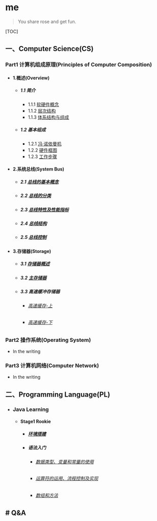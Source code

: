 # me

> You share rose and get fun.

[TOC]

## 一、Computer Science(CS)

### Part1 计算机组成原理(Principles of Computer Composition)

- #### 1.概述(Overview)

  - ##### 1.1 简介

    - 1.1.1 [软硬件概念](https://github.com/WYang2018fly/me/blob/master/PrinciplesOfComputerComposition/1.Overview.md#111-软硬件概念)
    - 1.1.2 [层次结构](https://github.com/WYang2018fly/me/blob/master/PrinciplesOfComputerComposition/1.Overview.md#112-层次结构)
    - 1.1.3 [体系结构与组成](https://github.com/WYang2018fly/me/blob/master/PrinciplesOfComputerComposition/1.Overview.md#113-体系结构和组成)

  - ##### 1.2 基本组成

    - 1.2.1 [冯·诺依曼机](https://github.com/WYang2018fly/me/blob/master/PrinciplesOfComputerComposition/1.Overview.md#121-冯诺依曼机)
    - 1.2.2 [硬件框图](https://github.com/WYang2018fly/me/blob/master/PrinciplesOfComputerComposition/1.Overview.md#122-硬件框图)
    - 1.2.3 [工作步骤](https://github.com/WYang2018fly/me/blob/master/PrinciplesOfComputerComposition/1.Overview.md#123-工作步骤)

- #### 2.系统总线(System Bus)

  - ##### 2.1 [总线的基本概念](https://github.com/WYang2018fly/me/issues/1)

  - ##### 2.2 [总线的分类](https://github.com/WYang2018fly/me/issues/2)
  
  - ##### 2.3 [总线特性及性能指标](https://github.com/WYang2018fly/me/issues/3)
  
  - ##### 2.4 [总线结构](https://github.com/WYang2018fly/me/issues/4)
  
  - ##### 2.5 [总线控制](https://github.com/WYang2018fly/me/issues/5)
  
- #### 3.存储器(Storage)

  - ##### 3.1 [存储器概述](https://github.com/WYang2018fly/me/issues/6)
  
  - ##### 3.2 [主存储器](https://github.com/WYang2018fly/me/issues/9)
  
  - ##### 3.3 高速缓冲存储器
  
    - ###### [高速缓存-上](https://github.com/WYang2018fly/me/issues/13)
  
    - ###### [高速缓存-下](https://github.com/WYang2018fly/me/issues/15)



### Part2 操作系统(Operating System)

- In the writing



### Part3 计算机网络(Computer Network)

- In the writing



## 二、Programming Language(PL)

- ### Java Learning

  - #### Stage1 Rookie

    - ##### **[环境搭建](https://github.com/WYang2018fly/me/issues/7)**

    - ##### 语法入门

      - ###### [数据类型、变量和常量的使用](https://github.com/WYang2018fly/me/issues/10)

      - ###### [运算符的运用、流程控制及实现](https://github.com/WYang2018fly/me/issues/12)

      - ###### [数组和方法](https://github.com/WYang2018fly/me/issues/14)




## # Q&A
